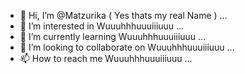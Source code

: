 - 👋 Hi, I’m @Matzurika ( Yes thats my real Name ) ...
- 👀 I’m interested in Wuuuhhhuuuiiiuuu ...
- 🌱 I’m currently learning Wuuuhhhuuuiiiuuu ...
- 💞️ I’m looking to collaborate on Wuuuhhhuuuiiiuuu ...
- 📫 How to reach me Wuuuhhhuuuiiiuuu ...

<!---
Matzurika/Matzurika is a ✨ special ✨ repository because its `README.md` (this file) appears on your GitHub profile.
You can click the Preview link to take a look at your changes.
--->
